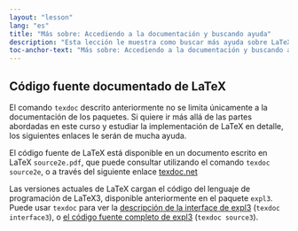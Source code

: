```yaml
---
layout: "lesson"
lang: "es"
title: "Más sobre: Accediendo a la documentación y buscando ayuda"
description: "Esta lección le muestra como buscar más ayuda sobre LaTeX usted mismo."
toc-anchor-text: "Más sobre: Accediendo a la documentación y buscando ayuda"
---
```



## Código fuente documentado de LaTeX

El comando `texdoc` descrito anteriormente no se limita únicamente a la documentación de los paquetes.
Si quiere ir más allá de las partes abordadas en este curso y estudiar la implementación de LaTeX en detalle,
los siguientes enlaces le serán de mucha ayuda.

El código fuente de LaTeX está disponible en un documento escrito en LaTeX `source2e.pdf`, que puede
consultar utilizando el comando `texdoc source2e`, o a través del siguiente enlace
[texdoc.net](https://texdoc.net/pkg/source2e)

Las versiones actuales de LaTeX cargan el código del lenguaje de programación de LaTeX3, disponible anteriormente
en el paquete `expl3`. Puede usar `texdoc` para ver la
[descripción de la interface de expl3](http://texdoc.net/pkg/interface3) (`texdoc interface3`),
o
[el código fuente completo de expl3](http://texdoc.net/pkg/source3) (`texdoc source3`).
